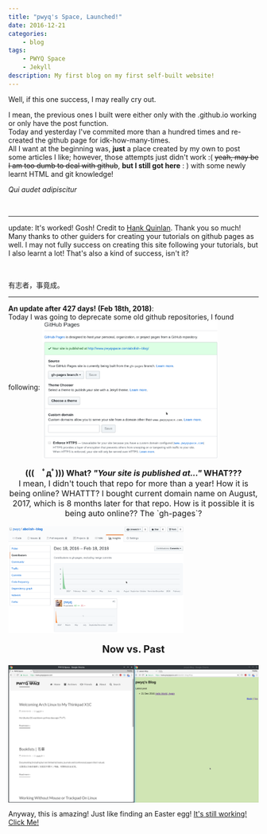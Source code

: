 ```yaml
---
title: "pwyq's Space, Launched!"
date: 2016-12-21
categories:
    - blog
tags:
    - PWYQ Space
    - Jekyll
description: My first blog on my first self-built website!
---
```


<p>Well, if this one success, I may really cry out. <p>
I mean, the previous ones I built were either only with the .github.io working or only have the post function.<br>
Today and yesterday I've commited more than a hundred times and re-created the github page for idk-how-many-times.<br>
All I want at the beginning was, <strong>just</strong> a place created by my own to post some articles I like; however, those attempts just didn't work :( <del>yeah, may be I am too dumb to deal with github</del>, <strong>but I still got here</strong> : ) with some newly learnt HTML and git knowledge!<br></p>

<quote><i>Qui audet adipiscitur</i></quote>

<br>
<hr>

<p>update: It's worked! Gosh! Credit to <a href="http://jmcglone.com/guides/github-pages/">Hank Quinlan</a>. Thank you so much!
Many thanks to other guiders for creating your tutorials on github pages as well. I may not fully success on creating this site following your tutorials, but I also learnt a lot! That's also a kind of success, isn't it?</p>
<br>

<p>有志者，事竟成。</p>

<hr>
<style>
img.resize {
  max-width:70%;
  max-height:70%;
}
</style>
<p>
<b>An update after 427 days! (Feb 18th, 2018)</b>:
<br />
Today I was going to deprecate some old github repositories, I found following:

<img class="resize" src="/assets/images/posts/First-Post/wth.png" alt="What???" align="middle">
<p style="font-size: 16px" align="center">
    <b> (((　ﾟдﾟ))) What? <i>"Your site is published at..."</i> WHAT???</b><br />
    I mean, I didn't touch that repo for more than a year! How it is being online? WHATTT?
    I bought current domain name on August, 2017, which is 8 months later for that repo.
    How is it possible it is being auto online?? The `gh-pages`?
</p>
<img class="resize" src="/assets/images/posts/First-Post/abolish-blog.png" alt="abolish-blog" align="middle">
<br />
<b><p style="font-size: 20px" align="center"> Now vs. Past</p></b>
<img src="/assets/images/posts/First-Post/now_vs_past.png" alt="Now vs. Past" align="middle">

Anyway, this is amazing! Just like finding an Easter egg!
<a href="http://www.pwyqspace.com/abolish--blog/">It's still working! Click Me!</a>
</p>